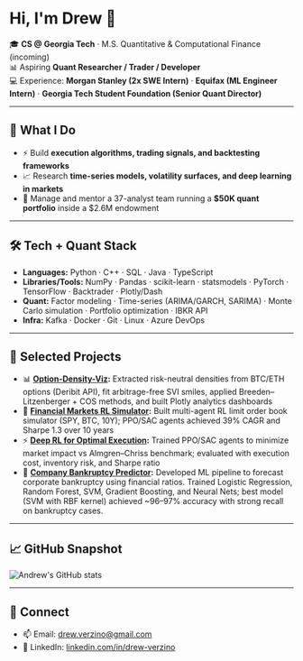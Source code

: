 # Hi, I'm Drew 👋

🎓 **CS @ Georgia Tech** · M.S. Quantitative & Computational Finance (incoming)  
📊 Aspiring **Quant Researcher / Trader / Developer**  
💻 Experience: **Morgan Stanley (2x SWE Intern)** · **Equifax (ML Engineer Intern)** · **Georgia Tech Student Foundation (Senior Quant Director)**  

---

## 🚀 What I Do
- ⚡ Build **execution algorithms, trading signals, and backtesting frameworks**  
- 📈 Research **time-series models, volatility surfaces, and deep learning in markets**  
- 🏦 Manage and mentor a 37-analyst team running a **$50K quant portfolio** inside a $2.6M endowment  

---

## 🛠 Tech + Quant Stack
- **Languages:** Python · C++ · SQL · Java · TypeScript  
- **Libraries/Tools:** NumPy · Pandas · scikit-learn · statsmodels · PyTorch · TensorFlow · Backtrader · Plotly/Dash  
- **Quant:** Factor modeling · Time-series (ARIMA/GARCH, SARIMA) · Monte Carlo simulation · Portfolio optimization · IBKR API  
- **Infra:** Kafka · Docker · Git · Linux · Azure DevOps  

---

## 🔬 Selected Projects
- 📊 **[Option-Density-Viz](https://github.com/drewverzino/option-density-viz):** Extracted risk-neutral densities from BTC/ETH options (Deribit API), fit arbitrage-free SVI smiles, applied Breeden–Litzenberger + COS methods, and built Plotly analytics dashboards  
- 🤖 **[Financial Markets RL Simulator](https://github.com/drewverzino/market-rl-simulator):** Built multi-agent RL limit order book simulator (SPY, BTC, 10Y); PPO/SAC agents achieved 39% CAGR and Sharpe 1.3 over 10 years  
- ⚡ **[Deep RL for Optimal Execution](https://github.com/drewverzino/deep-rl-execution):** Trained PPO/SAC agents to minimize market impact vs Almgren–Chriss benchmark; evaluated with execution cost, inventory risk, and Sharpe ratio
- 🏦 **[Company Bankruptcy Predictor](https://github.com/jwstanly/company-bankruptcy-predictor):** Developed ML pipeline to forecast corporate bankruptcy using financial ratios. Trained Logistic Regression, Random Forest, SVM, Gradient Boosting, and Neural Nets; best model (SVM with RBF kernel) achieved ~96–97% accuracy with strong recall on bankruptcy cases.  

---

## 📈 GitHub Snapshot
![Andrew's GitHub stats](https://github-readme-stats.vercel.app/api?username=drewverzino&show_icons=true&theme=tokyonight)

---

## 🤝 Connect
- 📫 Email: [drew.verzino@gmail.com](mailto:drew.verzino@gmail.com)  
- 💼 LinkedIn: [linkedin.com/in/drew-verzino](https://linkedin.com/in/drew-verzino)  

